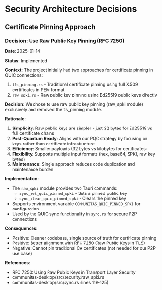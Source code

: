 # Security Architecture Decisions

## Certificate Pinning Approach

### Decision: Use Raw Public Key Pinning (RFC 7250)

**Date**: 2025-01-14

**Status**: Implemented

**Context**: 
The project initially had two approaches for certificate pinning in QUIC connections:
1. `tls_pinning.rs` - Traditional certificate pinning using full X.509 certificates in PEM format
2. `raw_spki.rs` - Raw public key pinning using Ed25519 public keys directly

**Decision**:
We chose to use raw public key pinning (raw_spki module) exclusively and removed the tls_pinning module.

**Rationale**:
1. **Simplicity**: Raw public keys are simpler - just 32 bytes for Ed25519 vs full certificate chains
2. **Post-Quantum Ready**: Aligns with our PQC strategy by focusing on keys rather than certificate infrastructure
3. **Efficiency**: Smaller payloads (32 bytes vs kilobytes for certificates)
4. **Flexibility**: Supports multiple input formats (hex, base64, SPKI, raw key bytes)
5. **Maintenance**: Single approach reduces code duplication and maintenance burden

**Implementation**:
- The `raw_spki` module provides two Tauri commands:
  - `sync_set_quic_pinned_spki` - Sets a pinned public key
  - `sync_clear_quic_pinned_spki` - Clears the pinned key
- Supports environment variable `COMMUNITAS_QUIC_PINNED_SPKI` for configuration
- Used by the QUIC sync functionality in `sync.rs` for secure P2P connections

**Consequences**:
- Positive: Cleaner codebase, single source of truth for certificate pinning
- Positive: Better alignment with RFC 7250 (Raw Public Keys in TLS)
- Negative: Cannot pin traditional CA certificates (not needed for our P2P use case)

**References**:
- RFC 7250: Using Raw Public Keys in Transport Layer Security
- communitas-desktop/src/security/raw_spki.rs
- communitas-desktop/src/sync.rs (lines 119-125)